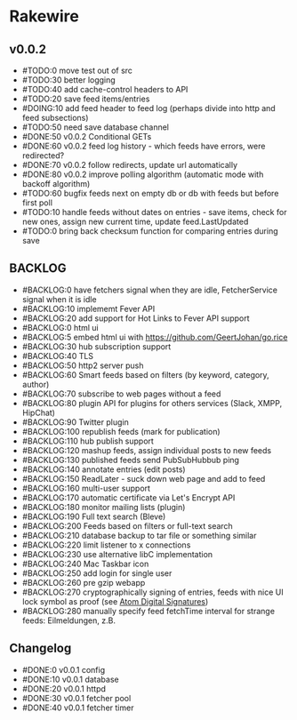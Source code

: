 # Rakewire

## v0.0.2

 - #TODO:0 move test out of src
 - #TODO:30 better logging
 - #TODO:40 add cache-control headers to API
 - #TODO:20 save feed items/entries
 - #DOING:10 add feed header to feed log (perhaps divide into http and feed subsections)
 - #TODO:50 need save database channel
 - #DONE:50 v0.0.2 Conditional GETs
 - #DONE:60 v0.0.2 feed log history - which feeds have errors, were redirected?
 - #DONE:70 v0.0.2 follow redirects, update url automatically
 - #DONE:80 v0.0.2 improve polling algorithm (automatic mode with backoff algorithm)
 - #TODO:60 bugfix feeds next on empty db or db with feeds but before first poll
 - #TODO:10 handle feeds without dates on entries - save items, check for new ones, assign new current time, update feed.LastUpdated
 - #TODO:0 bring back checksum function for comparing entries during save

## BACKLOG

 - #BACKLOG:0 have fetchers signal when they are idle, FetcherService signal when it is idle
 - #BACKLOG:10 implememt Fever API
 - #BACKLOG:20 add support for Hot Links to Fever API support
 - #BACKLOG:0 html ui
 - #BACKLOG:5 embed html ui with https://github.com/GeertJohan/go.rice
 - #BACKLOG:30 hub subscription support
 - #BACKLOG:40 TLS
 - #BACKLOG:50 http2 server push
 - #BACKLOG:60 Smart feeds based on filters (by keyword, category, author)
 - #BACKLOG:70 subscribe to web pages without a feed
 - #BACKLOG:80 plugin API for plugins for others services (Slack, XMPP, HipChat)
 - #BACKLOG:90 Twitter plugin
 - #BACKLOG:100 republish feeds (mark for publication)
 - #BACKLOG:110 hub publish support
 - #BACKLOG:120 mashup feeds, assign individual posts to new feeds
 - #BACKLOG:130 published feeds send PubSubHubbub ping
 - #BACKLOG:140 annotate entries (edit posts)
 - #BACKLOG:150 ReadLater - suck down web page and add to feed
 - #BACKLOG:160 multi-user support
 - #BACKLOG:170 automatic certificate via Let's Encrypt API
 - #BACKLOG:180 monitor mailing lists (plugin)
 - #BACKLOG:190 Full text search (Bleve)
 - #BACKLOG:200 Feeds based on filters or full-text search
 - #BACKLOG:210 database backup to tar file or something similar
 - #BACKLOG:220 limit listener to x connections
 - #BACKLOG:230 use alternative libC implementation
 - #BACKLOG:240 Mac Taskbar icon
 - #BACKLOG:250 add login for single user
 - #BACKLOG:260 pre gzip webapp
 - #BACKLOG:270 cryptographically signing of entries, feeds with nice UI lock symbol as proof (see [Atom Digital Signatures](https://tools.ietf.org/html/rfc4287#section-5.1))
 - #BACKLOG:280 manually specify feed fetchTime interval for strange feeds: Eilmeldungen, z.B.

## Changelog

 - #DONE:0 v0.0.1 config
 - #DONE:10 v0.0.1 database
 - #DONE:20 v0.0.1 httpd
 - #DONE:30 v0.0.1 fetcher pool
 - #DONE:40 v0.0.1 fetcher timer
